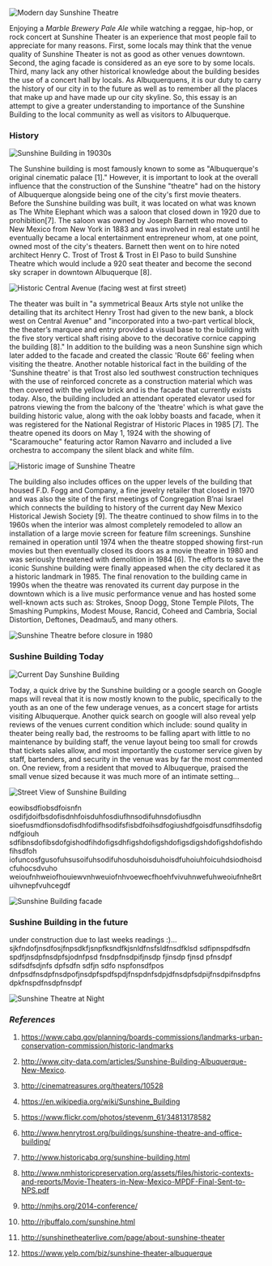 ---
---

![Modern day Sunshine Theatre](images/Sunshine4.jpg "Modern day Sunshine Theatre.")

Enjoying a *Marble Brewery Pale Ale* while watching a reggae, hip-hop, or rock concert at Sunshine Theater is an experience that most people fail to appreciate for many reasons. First, some locals may think that the venue quality of Sunshine Theater is not as good as other venues downtown. Second, the aging facade is considered as an eye sore to by some locals. Third, many lack any other historical knowledge about the building besides the use of a concert hall by locals. As Albuquerquens, it is our duty to carry the history of our city in to the future as well as to remember all the places that make up and have made up our city skyline. So, this essay is an attempt to give a greater understanding to importance of the Sunshine Building to the local community as well as visitors to Albuquerque.

### History

![Sunshine Building in 19030s](images/SunshineD.jpg "Historic Sunshine Building.")

The Sunshine building is most famously known to some as "Albuquerque's original cinematic palace [1]." However, it is important to look at the overall influence that the construction of the Sunshine "theatre" had on the history of Albuquerque alongside being one of the city's first movie theaters. Before the Sunshine building was built, it was located on what was known as The White Elephant which was a saloon that closed down in 1920 due to prohibition[7]. The saloon was owned by Joseph Barnett who moved to New Mexico from New York in 1883 and was involved in real estate until he eventually became a local entertainment entrepreneur whom, at one point, owned most of the city's theaters. Barnett then went on to hire noted architect Henry C. Trost of Trost & Trost in El Paso to build Sunshine Theatre which would include a 920 seat theater and become the second sky scraper in downtown Albuquerque [8].

![Historic Central Avenue (facing west at first street)](images/SunshineA.jpg "Historic Albuquerque Skyline.")

The theater was built in "a symmetrical Beaux Arts style not unlike the detailing that its architect Henry Trost had given to the new bank, a block west on Central Avenue" and "incorporated into a two-part vertical block, the theater’s marquee and entry provided a visual base to the building with the five story vertical shaft rising above to the decorative cornice capping the building [8]." In addition to the building was a neon Sunshine sign which later added to the facade and created the classic 'Route 66' feeling when visiting the theatre. Another notable historical fact in the building of the 'Sunshine theatre' is that Trost also led southwest construction techniques with the use of reinforced concrete as a construction material which was then covered with the yellow brick and is the facade that currently exists today. Also, the building included an attendant operated elevator used for patrons viewing the from the balcony of the 'theatre' which is what gave the building historic value, along with the oak lobby boasts and facade, when it was registered for the National Registrar of Historic Places in 1985 [7]. The theatre opened its doors on May 1, 1924 with the showing of "Scaramouche" featuring actor Ramon Navarro and included a live orchestra to accompany the silent black and white film.

![Historic image of Sunshine Theatre ](images/SunshineC.jpg "Historic Sunshine Theatre.")

The building also includes offices on the upper levels of the building that housed F.D. Fogg and Company, a fine jewelry retailer that closed in 1970 and was also the site of the first meetings of Congregation B’nai Israel which connects the building to history of the current day New Mexico Historical Jewish Society [9]. The theatre continued to show films in to the 1960s when the interior was almost completely remodeled to allow an installation of a large movie screen for feature film screenings. Sunshine remained in operation until 1974 when the theatre stopped showing first-run movies but then eventually closed its doors as a movie theatre in 1980 and was seriously threatened with demolition in 1984 [6]. The efforts to save the iconic Sunshine building were finally appeased when the city declared it as a historic landmark in 1985. The final renovation to the building came in 1990s when the theatre was renovated its current day purpose in the downtown which is a live music performance venue and has hosted some well-known acts such as: Strokes, Snoop Dogg, Stone Temple Pilots, The Smashing Pumpkins, Modest Mouse, Rancid, Coheed and Cambria, Social Distortion, Deftones, Deadmau5, and many others.

![Sunshine Theatre before closure in 1980 ](images/SunshineE.jpg "Last days of Sunshine Theatre.")

### Sushine Building Today

![Current Day Sunshine Building](images/Sunshine2.jpg "Current Sunshine Theatre.")

Today, a quick drive by the Sunshine building or a google search on Google maps will reveal that it is now mostly known to the public, specifically to the youth as an one of the few underage venues, as a concert stage for artists visiting Albuquerque. Another quick search on google will also reveal yelp reviews of the venues current condition which include: sound quality in theater being really bad, the restrooms to be falling apart with little to no maintenance by building staff, the venue layout being too small for crowds that tickets sales allow, and most importantly the customer service given by staff, bartenders, and security in the venue was by far the most commented on. One review, from a resident that moved to Albuquerque, praised the small venue sized because it was much more of an intimate setting...  

![Street View of Sunshine Building](images/Sunshine3.jpg "Sunshine Building from street.")

eowibsdfiobsdfoisnfn osdifjdoifbsdofisdnhfoisduhfosdiufhnsodifuhnsdofiusdhn
sioefusmdfionsdofisdhfodifhsodifsfisbdfoihsdfogiushdfgoisdfunsdfihsdofigndfgiouh
sdfibnsdofibsdofgishodfihdofigsdhfigshdofigshdofigsdigshdofigshdofishdofihsdfoh
iofuncosfgusofuhsusoifuhsodifuhosduhoisduhoisdfuhoiuhfoicuhdsiodhoisdcfuhocsdvuho
weioufnhweiofhouiewvnhweuiofnhvoewecfhoehfvivuhnwefuhweoiufnhe8rtuihvnepfvuhcegdf

![Sunshine Building facade](images/Sunshine5.jpg "Sunshine Building facade.")


### Sushine Building in the future

under construction due to last weeks readings :)... sjkfndofjnsdfosjfnpsdkfjsnpfksndfkjsnldfnsfsldfnsdfklsd
sdfipnspdfsdfn spdfjnsdpfnsdpfsjodnfpsd fnsdpfnsdpifjnsdp fjinsdp fjnsd pfnsdpf sdifsdfsdjnfs dpfsdfn sdfjn
sdfo nspfonsdfpos dnfpsdfnsdpfnsdpofjnsdpfspdfspdjfnspdnfsdpjdfnsdpfsdpijfnsdpifnsdpfnsdpkfnspdfnsdpfnsdpf

![Sunshine Theatre at Night](images/SunshineB.jpg "Sunshine Theatre Nightscape.")

### *References*

1. https://www.cabq.gov/planning/boards-commissions/landmarks-urban-conservation-commission/historic-landmarks

2. http://www.city-data.com/articles/Sunshine-Building-Albuquerque-New-Mexico.

3. http://cinematreasures.org/theaters/10528

4. https://en.wikipedia.org/wiki/Sunshine_Building

5. https://www.flickr.com/photos/stevenm_61/34813178582

6. http://www.henrytrost.org/buildings/sunshine-theatre-and-office-building/

7. http://www.historicabq.org/sunshine-building.html

8. http://www.nmhistoricpreservation.org/assets/files/historic-contexts-and-reports/Movie-Theaters-in-New-Mexico-MPDF-Final-Sent-to-NPS.pdf

9. http://nmjhs.org/2014-conference/

10. http://rjbuffalo.com/sunshine.html

11. http://sunshinetheaterlive.com/page/about-sunshine-theater

12. https://www.yelp.com/biz/sunshine-theater-albuquerque







